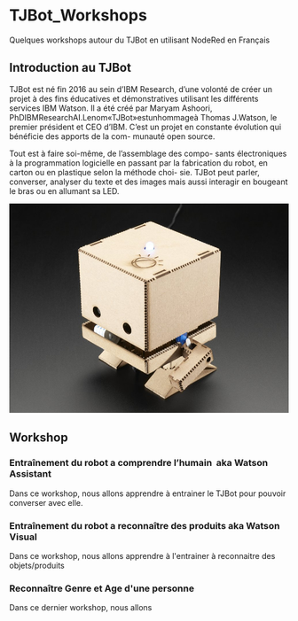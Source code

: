 # TJBot_Workshops

Quelques workshops autour du TJBot en utilisant NodeRed en Français

## Introduction au TJBot

TJBot est né fin 2016 au sein d’IBM Research, d’une volonté de créer un projet à des fins éducatives et démonstratives utilisant les différents services IBM Watson. Il a été créé par Maryam Ashoori, PhDIBMResearchAI.Lenom«TJBot»estunhommageà Thomas J.Watson, le premier président et CEO d’IBM. C’est un projet en constante évolution qui bénéficie des apports de la com- munauté open source.

Tout est à faire soi-même, de l’assemblage des compo- sants électroniques à la programmation logicielle en passant par la fabrication du robot, en carton ou en plastique selon la méthode choi- sie. TJBot peut parler, converser, analyser du texte et des images mais aussi interagir en bougeant le bras ou en allumant sa LED.

![TJBot](images/TJBot.jpg)

## Workshop 

### Entraînement du robot a comprendre l’humain  aka Watson Assistant

Dans ce workshop, nous allons apprendre à entrainer le TJBot pour pouvoir converser avec elle.

###  Entraînement du robot a reconnaître des produits aka Watson Visual 

Dans ce workshop, nous allons apprendre à l'entrainer à reconnaitre des objets/produits

### Reconnaître Genre et Age d'une personne

Dans ce dernier workshop, nous allons 



